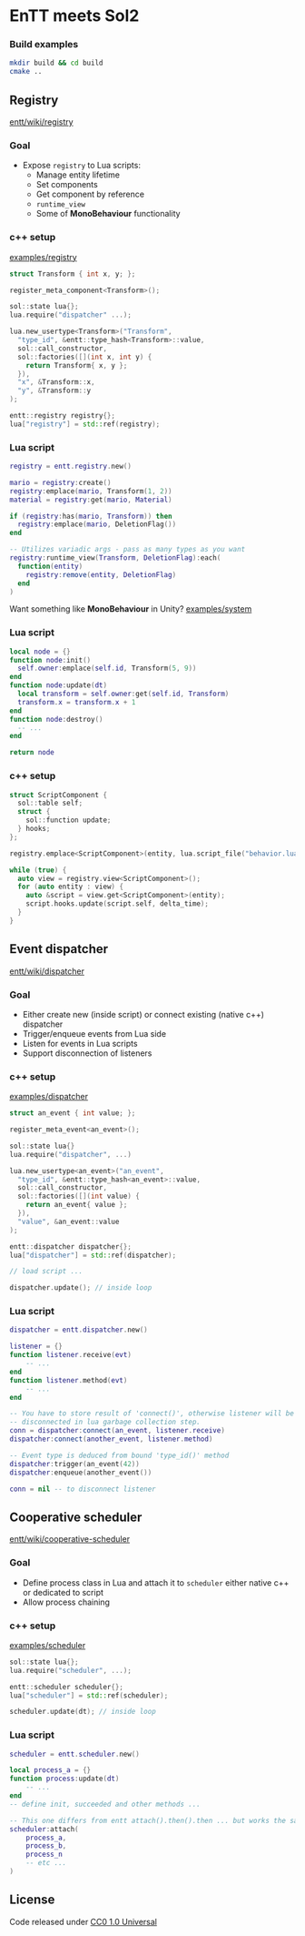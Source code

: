 # EnTT meets Sol2

### Build examples

```bash
mkdir build && cd build
cmake ..
```

## Registry

[entt/wiki/registry](https://github.com/skypjack/entt/wiki/Crash-Course:-entity-component-system#the-registry-the-entity-and-the-component)

### Goal

- Expose `registry` to Lua scripts:
  - Manage entity lifetime
  - Set components
  - Get component by reference
  - `runtime_view`
  - Some of **MonoBehaviour** functionality

### c++ setup

[examples/registry](https://github.com/skaarj1989/entt-meets-sol2/blob/main/examples/registry/)

```cpp
struct Transform { int x, y; };

register_meta_component<Transform>();

sol::state lua{};
lua.require("dispatcher" ...);

lua.new_usertype<Transform>("Transform",
  "type_id", &entt::type_hash<Transform>::value,
  sol::call_constructor,
  sol::factories([](int x, int y) {
    return Transform{ x, y };
  }),
  "x", &Transform::x,
  "y", &Transform::y
);
```

```cpp
entt::registry registry{};
lua["registry"] = std::ref(registry);
```

### Lua script

```lua
registry = entt.registry.new()
```

```lua
mario = registry:create()
registry:emplace(mario, Transform(1, 2))
material = registry:get(mario, Material)

if (registry:has(mario, Transform)) then
  registry:emplace(mario, DeletionFlag())
end
```

```lua
-- Utilizes variadic args - pass as many types as you want
registry:runtime_view(Transform, DeletionFlag):each(
  function(entity)
    registry:remove(entity, DeletionFlag)
  end
)
```

Want something like **MonoBehaviour** in Unity?
[examples/system](https://github.com/skaarj1989/entt-meets-sol2/tree/main/examples/system)

### Lua script

```lua
local node = {}
function node:init()
  self.owner:emplace(self.id, Transform(5, 9))
end
function node:update(dt)
  local transform = self.owner:get(self.id, Transform)
  transform.x = transform.x + 1
end
function node:destroy()
  -- ...
end

return node
```

### c++ setup

```cpp
struct ScriptComponent {
  sol::table self;
  struct {
    sol::function update;
  } hooks;
};

registry.emplace<ScriptComponent>(entity, lua.script_file("behavior.lua"));

while (true) {
  auto view = registry.view<ScriptComponent>();
  for (auto entity : view) {
    auto &script = view.get<ScriptComponent>(entity);
    script.hooks.update(script.self, delta_time);
  }
}
```

## Event dispatcher

[entt/wiki/dispatcher](https://github.com/skypjack/entt/wiki/Crash-Course:-events,-signals-and-everything-in-between#event-dispatcher)

### Goal

- Either create new (inside script) or connect existing (native c++) dispatcher
- Trigger/enqueue events from Lua side
- Listen for events in Lua scripts
- Support disconnection of listeners

### c++ setup

[examples/dispatcher](https://github.com/skaarj1989/entt-meets-sol2/tree/main/examples/dispatcher)

```cpp
struct an_event { int value; };

register_meta_event<an_event>();

sol::state lua{}
lua.require("dispatcher", ...)

lua.new_usertype<an_event>("an_event",
  "type_id", &entt::type_hash<an_event>::value,
  sol::call_constructor,
  sol::factories([](int value) {
    return an_event{ value };
  }),
  "value", &an_event::value
);
```

```cpp
entt::dispatcher dispatcher{};
lua["dispatcher"] = std::ref(dispatcher);

// load script ...

dispatcher.update(); // inside loop
```

### Lua script

```lua
dispatcher = entt.dispatcher.new()
```

```lua
listener = {}
function listener.receive(evt)
    -- ...
end
function listener.method(evt)
    -- ...
end

-- You have to store result of 'connect()', otherwise listener will be
-- disconnected in lua garbage collection step.
conn = dispatcher:connect(an_event, listener.receive)
dispatcher:connect(another_event, listener.method)

-- Event type is deduced from bound 'type_id()' method
dispatcher:trigger(an_event(42))
dispatcher:enqueue(another_event())

conn = nil -- to disconnect listener
```

## Cooperative scheduler

[entt/wiki/cooperative-scheduler](https://github.com/skypjack/entt/wiki/Crash-Course:-cooperative-scheduler)

### Goal

- Define process class in Lua and attach it to `scheduler` either native c++ or dedicated to script
- Allow process chaining

### c++ setup

[examples/scheduler](https://github.com/skaarj1989/entt-meets-sol2/tree/main/examples/scheduler)

```cpp
sol::state lua{};
lua.require("scheduler", ...);
```

```cpp
entt::scheduler scheduler{};
lua["scheduler"] = std::ref(scheduler);

scheduler.update(dt); // inside loop
```

### Lua script

```lua
scheduler = entt.scheduler.new()
```

```lua
local process_a = {}
function process:update(dt)
    -- ...
end
-- define init, succeeded and other methods ...

-- This one differs from entt attach().then().then ... but works the same
scheduler:attach(
    process_a,
    process_b,
    process_n
    -- etc ...
)
```

## License

Code released under [CC0 1.0 Universal](LICENSE)